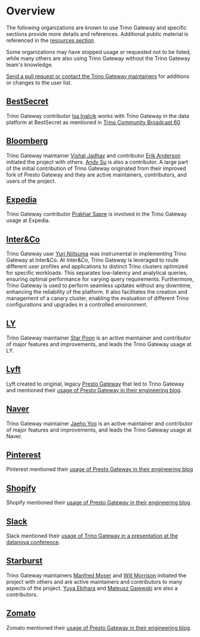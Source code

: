 # Overview

The following organizations are known to use Trino Gateway and specific sections
provide more details and references. Additional public material is referenced in
the [resources section](resources.md).

Some organizations may have stopped usage or requested not to be listed, while 
many others are also using Trino Gateway without the Trino Gateway team's
knowledge. 

[Send a pull request or contact the Trino Gateway
maintainers](development.md#contact-help-and-issues) for additions or changes
to the user list.

## [BestSecret](https://bestsecret.com/)

Trino Gateway contributor [Isa Inalcik](https://github.com/alaturqua) works with
Trino Gateway in the data platform at BestSecret as mentioned in
[Trino Community Broadcast 60](https://www.youtube.com/watch?v=iAMOkhkg44A&t=852s)

## [Bloomberg](https://www.bloomberg.com/)

Trino Gateway maintainer [Vishal Jadhav](https://github.com/vishalya) and 
contributor [Erik Anderson](https://github.com/dprophet) initiated the project
with others. [Andy Su](https://github.com/andythsu) is also a contributor. A
large part of the initial contribution of Trino Gateway originated from their
improved fork of Presto Gateway and they are active maintainers, contributors,
and users of the project.

## [Expedia](https://www.expedia.com/)

Trino Gateway contributor [Prakhar Sapre](https://github.com/prakhar10) is
involved in the Trino Gateway usage at Expedia.

## [Inter&Co](https://inter.co/)

Trino Gateway user [Yuri Niitsuma](https://github.com/ignitz) was instrumental
in implementing Trino Gateway at Inter&Co. At Inter&Co, Trino Gateway is
leveraged to route different user profiles and applications to distinct Trino
clusters optimized for specific workloads. This separates
low-latency and analytical queries, ensuring optimal performance for varying
query requirements. Furthermore, Trino Gateway is used to perform seamless
updates without any downtime, enhancing the reliability of the platform.
It also facilitates the creation and management of a canary cluster, enabling
the evaluation of different Trino configurations and upgrades in a controlled
environment.

## [LY](https://www.lycorp.co.jp/en/)

Trino Gateway maintainer [Star Poon](https:œ//github.com/oneonestar) is an 
active maintainer and contributor of major features and improvements, and leads
the Trino Gateway usage at LY.

## [Lyft](https://www.lyft.com/)

Lyft created to original, legacy [Presto
Gateway](https://github.com/lyft/presto-gateway) that led to Trino Gateway and 
mentioned their [usage of Presto Gateway in their engineering
blog](https://eng.lyft.com/trino-infrastructure-at-lyft-b10adb9db01).

## [Naver](https://www.navercorp.com)

Trino Gateway maintainer [Jaeho Yoo](https://github.com/Chaho12) is an active
maintainer and contributor of major features and improvements, and leads 
the Trino Gateway usage at Naver.

## [Pinterest](https://www.pinterest.com)

Pinterest mentioned their [usage of Presto Gateway in their engineering
blog](https://medium.com/pinterest-engineering/trino-at-pinterest-a8bda7515e52)

## [Shopify](https://www.shopify.com)

Shopify mentioned their [usage of Presto Gateway in their engineering
blog](https://shopify.engineering/faster-trino-query-execution-infrastructure).

## [Slack](https://slack.com/)

Slack mentioned their [usage of Trino Gateway in a presentation at the 
datanova conference](https://www.youtube.com/watch?v=Crjpfa5oMbA&t=833).

## [Starburst](https://www.starburst.io/)

Trino Gateway maintainers [Manfred Moser](https://github.com/mosabua) and
[Will Morrison](https://github.com/willmostly) initiated the project with others
and are active maintainers and contributors to many aspects of the project.
[Yuya Ebihara](https://github.com/ebyhr) and 
[Mateusz Gajewski](https://github.com/wendigo) are also a contributors.

## [Zomato](https://www.zomato.com/)

Zomato mentioned their [usage of Presto Gateway in their engineering
blog](https://www.zomato.com/blog/powering-data-analytics-with-trino).

